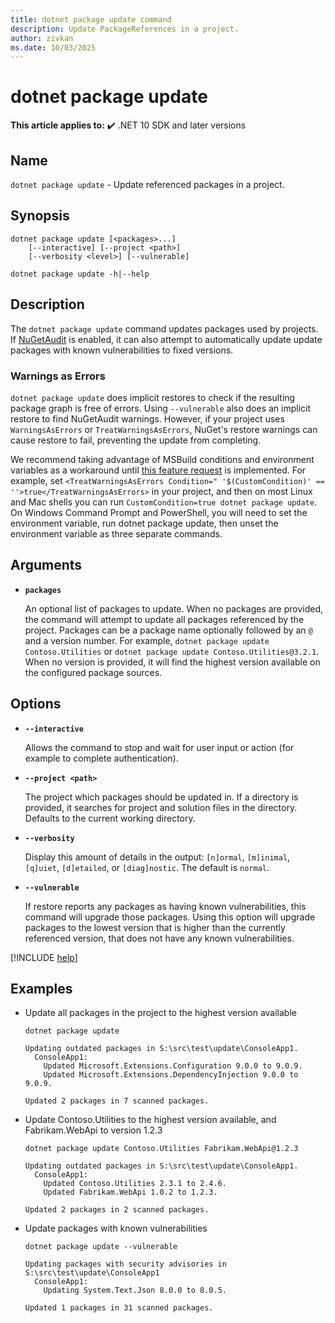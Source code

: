 ```yaml
---
title: dotnet package update command
description: Update PackageReferences in a project.
author: zivkan
ms.date: 10/03/2025
---
```

# dotnet package update

**This article applies to:** ✔️ .NET 10 SDK and later versions

## Name

`dotnet package update` - Update referenced packages in a project.

## Synopsis

```dotnetcli
dotnet package update [<packages>...]
    [--interactive] [--project <path>]
    [--verbosity <level>] [--vulnerable]

dotnet package update -h|--help
```

## Description

The `dotnet package update` command updates packages used by projects.
If [NuGetAudit](/nuget/concepts/auditing-packages) is enabled, it can also attempt to automatically update update packages with known vulnerabilities to fixed versions.

### Warnings as Errors

`dotnet package update` does implicit restores to check if the resulting package graph is free of errors.
Using `--vulnerable` also does an implicit restore to find NuGetAudit warnings.
However, if your project uses `WarningsAsErrors` or `TreatWarningsAsErrors`, NuGet's restore warnings can cause restore to fail, preventing the update from completing.

We recommend taking advantage of MSBuild conditions and environment variables as a workaround until [this feature request](https://github.com/NuGet/Home/issues/14311) is implemented.
For example, set `<TreatWarningsAsErrors Condition=" '$(CustomCondition)' == ''>true</TreatWarningsAsErrors>` in your project, and then on most Linux and Mac shells you can run `CustomCondition=true dotnet package update`.
On Windows Command Prompt and PowerShell, you will need to set the environment variable, run dotnet package update, then unset the environment variable as three separate commands.

## Arguments

- **`packages`**

  An optional list of packages to update.
  When no packages are provided, the command will attempt to update all packages referenced by the project.
  Packages can be a package name optionally followed by an `@` and a version number.
  For example, `dotnet package update Contoso.Utilities` or `dotnet package update Contoso.Utilities@3.2.1`.
  When no version is provided, it will find the highest version available on the configured package sources.

## Options

- **`--interactive`**

    Allows the command to stop and wait for user input or action (for example to complete authentication).

- **`--project <path>`**

    The project which packages should be updated in.
    If a directory is provided, it searches for project and solution files in the directory.
    Defaults to the current working directory.

- **`--verbosity`**

    Display this amount of details in the output: `[n]ormal`, `[m]inimal`, `[q]uiet`, `[d]etailed`, or `[diag]nostic`. The default is `normal`.

- **`--vulnerable`**

    If restore reports any packages as having known vulnerabilities, this command will upgrade those packages.
    Using this option will upgrade packages to the lowest version that is higher than the currently referenced version, that does not have any known vulnerabilities.

[!INCLUDE [help](../../../includes/cli-help.md)]

## Examples

- Update all packages in the project to the highest version available

    ```dotnetcli
    dotnet package update
    ```

    ```output
    Updating outdated packages in S:\src\test\update\ConsoleApp1.
      ConsoleApp1:
        Updated Microsoft.Extensions.Configuration 9.0.0 to 9.0.9.
        Updated Microsoft.Extensions.DependencyInjection 9.0.0 to 9.0.9.

    Updated 2 packages in 7 scanned packages.
    ```

- Update Contoso.Utilities to the highest version available, and Fabrikam.WebApi to version 1.2.3

    ```dotnetcli
    dotnet package update Contoso.Utilities Fabrikam.WebApi@1.2.3
    ```

    ```output
    Updating outdated packages in S:\src\test\update\ConsoleApp1.
      ConsoleApp1:
        Updated Contoso.Utilities 2.3.1 to 2.4.6.
        Updated Fabrikam.WebApi 1.0.2 to 1.2.3.

    Updated 2 packages in 2 scanned packages.
    ```

- Update packages with known vulnerabilities

    ```dotnetcli
    dotnet package update --vulnerable
    ```

    ```output
    Updating packages with security advisories in S:\src\test\update\ConsoleApp1
      ConsoleApp1:
        Updating System.Text.Json 8.0.0 to 8.0.5.

    Updated 1 packages in 31 scanned packages.
    ```

